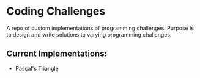# Coding Challenges

A repo of custom implementations of programming challenges.
Purpose is to design and write solutions to varying programming challenges.

## Current Implementations:
- Pascal's Triangle
